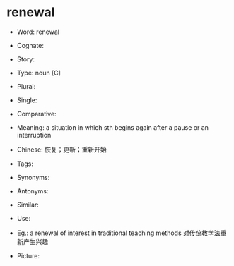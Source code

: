 # renewal

- Word: renewal
- Cognate: 
- Story: 

- Type: noun [C]
- Plural: 
- Single: 
- Comparative: 
- Meaning: a situation in which sth begins again after a pause or an interruption
- Chinese: 恢复；更新；重新开始
- Tags: 
- Synonyms: 
- Antonyms: 
- Similar: 
- Use: 
- Eg.: a renewal of interest in traditional teaching methods 对传统教学法重新产生兴趣
- Picture: 

